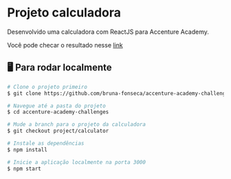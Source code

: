 # Projeto calculadora

Desenvolvido uma calculadora com ReactJS para Accenture Academy.

Você pode checar o resultado nesse [link](https://challenge-calculator.netlify.app/)

## 🖥️ Para rodar localmente

``` bash
# Clone o projeto primeiro
$ git clone https://github.com/bruna-fonseca/accenture-academy-challenges.git

# Navegue até a pasta do projeto
$ cd accenture-academy-challenges

# Mude a branch para o projeto da calculadora
$ git checkout project/calculator

# Instale as dependências
$ npm install

# Inicie a aplicação localmente na porta 3000
$ npm start


```